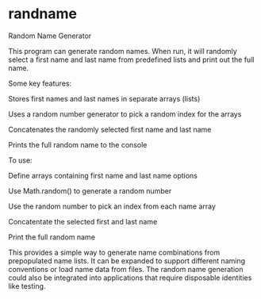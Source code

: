 # randname
Random Name Generator

This program can generate random names. When run, it will randomly select a first name and last name from predefined lists and print out the full name.

Some key features:

Stores first names and last names in separate arrays (lists)

Uses a random number generator to pick a random index for the arrays

Concatenates the randomly selected first name and last name

Prints the full random name to the console

To use:

Define arrays containing first name and last name options

Use Math.random() to generate a random number

Use the random number to pick an index from each name array

Concatentate the selected first and last name

Print the full random name

This provides a simple way to generate name combinations from prepopulated name lists. It can be expanded to support different naming conventions or load name data from files. The random name generation could also be integrated into applications that require disposable identities like testing.

